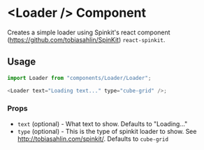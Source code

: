 # \<Loader \/\> Component

Creates a simple loader using Spinkit's react component (https://github.com/tobiasahlin/SpinKit) `react-spinkit`.

## Usage

```javascript
import Loader from "components/Loader/Loader";

<Loader text="Loading text..." type="cube-grid" />;
```

### Props

* `text` (optional) - What text to show. Defaults to "Loading..."
* `type` (optional) - This is the type of spinkit loader to show. See http://tobiasahlin.com/spinkit/. Defaults to `cube-grid`
